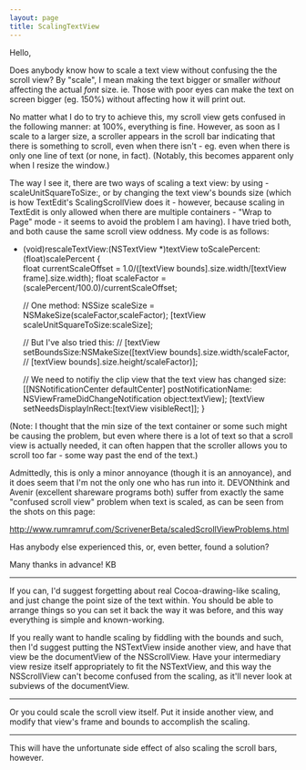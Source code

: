 ```yaml
---
layout: page
title: ScalingTextView
---
```


Hello,

Does anybody know how to scale a text view without confusing the the scroll view? By "scale", I mean making the text bigger or smaller *without* affecting the actual *font* size. ie. Those with poor eyes can make the text on screen bigger (eg. 150%) without affecting how it will print out.

No matter what I do to try to achieve this, my scroll view gets confused in the following manner: at 100%, everything is fine. However, as soon as I scale to a larger size, a scroller appears in the scroll bar indicating that there is something to scroll, even when there isn't - eg. even when there is only one line of text (or none, in fact). (Notably, this becomes apparent only when I resize the window.)

The way I see it, there are two ways of scaling a text view: by using -scaleUnitSquareToSize:, or by changing the text view's bounds size (which is how TextEdit's ScalingScrollView does it - however, because scaling in TextEdit is only allowed when there are multiple containers - "Wrap to Page" mode - it seems to avoid the problem I am having). I have tried both, and both cause the same scroll view oddness. My code is as follows:

    
- (void)rescaleTextView:(NSTextView *)textView toScalePercent:(float)scalePercent
{	
	float currentScaleOffset = 1.0/([textView bounds].size.width/[textView frame].size.width);
	float scaleFactor = (scalePercent/100.0)/currentScaleOffset;
	
	// One method:
	NSSize scaleSize = NSMakeSize(scaleFactor,scaleFactor);
	[textView scaleUnitSquareToSize:scaleSize];

	// But I've also tried this:
	// [textView setBoundsSize:NSMakeSize([textView bounds].size.width/scaleFactor,
	//	[textView bounds].size.height/scaleFactor)];
	
	// We need to notifiy the clip view that the text view has changed size:
	[[NSNotificationCenter defaultCenter] postNotificationName:
		NSViewFrameDidChangeNotification
		object:textView];
	[textView setNeedsDisplayInRect:[textView visibleRect]];
}


(Note: I thought that the min size of the text container or some such might be causing the problem, but even where there is a lot of text so that a scroll view is actually needed, it can often happen that the scroller allows you to scroll too far - some way past the end of the text.)

Admittedly, this is only a minor annoyance (though it is an annoyance), and it does seem that I'm not the only one who has run into it. DEVONthink and Avenir (excellent shareware programs both) suffer from exactly the same "confused scroll view" problem when text is scaled, as can be seen from the shots on this page:

http://www.rumramruf.com/ScrivenerBeta/scaledScrollViewProblems.html

Has anybody else experienced this, or, even better, found a solution?

Many thanks in advance!
KB

----
If you can, I'd suggest forgetting about real Cocoa-drawing-like scaling, and just change the point size of the text within. You should be able to arrange things so you can set it back the way it was before, and this way everything is simple and known-working.

If you really want to handle scaling by fiddling with the bounds and such, then I'd suggest putting the NSTextView inside another view, and have that view be the documentView of the NSScrollView. Have your intermediary view resize itself appropriately to fit the NSTextView, and this way the NSScrollView can't become confused from the scaling, as it'll never look at subviews of the documentView.

----

Or you could scale the scroll view itself. Put it inside another view, and modify that view's frame and bounds to accomplish the scaling.

----
This will have the unfortunate side effect of also scaling the scroll bars, however.

